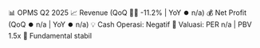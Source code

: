📊 OPMS Q2 2025
📈 Revenue (QoQ 🔻🔴 -11.2% | YoY ⏺️ n/a)
💰 Net Profit (QoQ ⏺️ n/a | YoY ⏺️ n/a)
💡 Cash Operasi: Negatif
🧮 Valuasi: PER n/a | PBV 1.5x
🧱 Fundamental stabil

